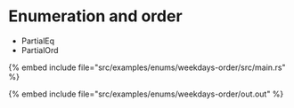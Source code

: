 # Enumeration and order

* PartialEq
* PartialOrd

{% embed include file="src/examples/enums/weekdays-order/src/main.rs" %}

{% embed include file="src/examples/enums/weekdays-order/out.out" %}



